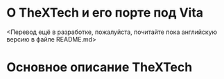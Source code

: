 # О TheXTech и его порте под Vita

<Перевод ещё в разработке, пожалуйста, почитайте пока английскую версию в файле README.md>


# Основное описание TheXTech

